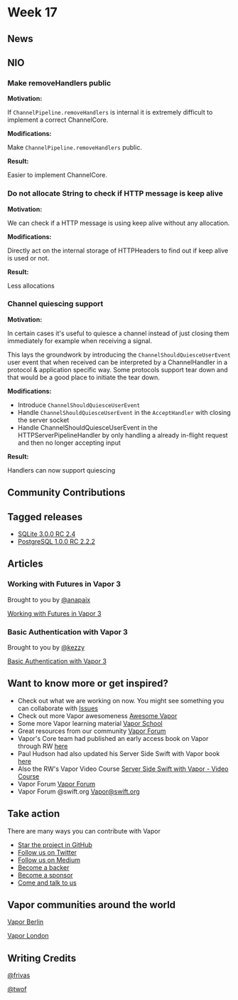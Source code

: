 # Week 17

## News

## NIO

### Make removeHandlers public
**Motivation:**

If ```ChannelPipeline.removeHandlers``` is internal it is extremely difficult
to implement a correct ChannelCore.

**Modifications:**

Make ```ChannelPipeline.removeHandlers``` public.

**Result:**

Easier to implement ChannelCore.

### Do not allocate String to check if HTTP message is keep alive
**Motivation:**

We can check if a HTTP message is using keep alive without any allocation.

**Modifications:**

Directly act on the internal storage of HTTPHeaders to find out if keep alive is used or not.

**Result:**

Less allocations

### Channel quiescing support
**Motivation:**

In certain cases it's useful to quiesce a channel instead of just
closing them immediately for example when receiving a signal.

This lays the groundwork by introducing the ```ChannelShouldQuiesceUserEvent``` user event that when received can be interpreted by a ChannelHandler in a protocol & application specific way. Some protocols support tear down and that would be a good place to
initiate the tear down.

**Modifications:**

- Introduce ```ChannelShouldQuiesceUserEvent```
- Handle ```ChannelShouldQuiesceUserEvent``` in the ```AcceptHandler``` with closing the server socket
- Handle ChannelShouldQuiesceUserEvent in the HTTPServerPipelineHandler by only handling a already in-flight request and then no longer accepting input

**Result:**

Handlers can now support quiescing

## Community Contributions

## Tagged releases
- [SQLite 3.0.0 RC 2.4](https://github.com/vapor/sqlite/releases/tag/3.0.0-rc.2.4)
- [PostgreSQL 1.0.0 RC 2.2.2](https://github.com/vapor/postgresql/releases/tag/1.0.0-rc.2.2.2)

## Articles
### Working with Futures in Vapor 3
Brought to you by [@anapaix](https://github.com/JoeyBodnar)

[Working with Futures in Vapor 3](https://www.vaporforums.io/thread/45)

### Basic Authentication with Vapor 3
Brought to you by [@kezzy](https://github.com/wmcginty)

[Basic Authentication with Vapor 3](https://medium.com/rocket-fuel/basic-authentication-with-vapor-3-c074376256c3)

## Want to know more or get inspired?
- Check out what we are working on now. You might see something you can collaborate with [Issues](https://github.com/search?q=org%3Avapor+is%3Aissue+is%3Aopen+)
- Check out more Vapor awesomeness [Awesome Vapor](https://github.com/Cellane/awesome-vapor)
- Some more Vapor learning material [Vapor School](https://github.com/vaporberlin/vaporschool)
- Great resources from our community [Vapor Forum](https://www.vaporforums.io)
- Vapor's Core team had published an early access book on Vapor through RW [here](https://store.raywenderlich.com/products/server-side-swift-with-vapor)
- Paul Hudson had also updated his Server Side Swift with Vapor book [here](https://www.hackingwithswift.com/files/server-side-swift-vapor-edition-toc.pdf)
- Also the RW's Vapor Video Course [Server Side Swift with Vapor - Video Course ](https://videos.raywenderlich.com/courses/115-server-side-swift-with-vapor/lessons/1)
- Vapor Forum [Vapor Forum](http://vaporforums.io/)
- Vapor Forum @swift.org [Vapor@swift.org](https://forums.swift.org/c/related-projects/vapor)

## Take action

There are many ways you can contribute with Vapor

- [Star the project in GitHub](https://github.com/vapor/vapor)
- [Follow us on Twitter](https://twitter.com/codevapor)
- [Follow us on Medium](https://medium.com/@codevapor)
- [Become a backer](https://opencollective.com/vapor#backer)
- [Become a sponsor](https://opencollective.com/vapor#sponsor)
- [Come and talk to us](https://vapor.team)

## Vapor communities around the world

[Vapor Berlin](http://vapor.berlin/#/)

[Vapor London](https://www.meetup.com/VaporLondon/)

## Writing Credits
[@frivas](https://github.com/frivas)

[@twof](https://github.com/twof)
